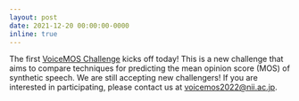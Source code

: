 ```yaml
---
layout: post
date: 2021-12-20 00:00:00-0000
inline: true
---
```


The first [VoiceMOS Challenge](https://nii-yamagishilab.github.io/ecooper-demo/VoiceMOS2022/index.html) kicks off today! This is a new challenge that aims to compare techniques for predicting the mean opinion score (MOS) of synthetic speech. We are still accepting new challengers! If you are interested in participating, please contact us at [voicemos2022@nii.ac.jp](voicemos2022@nii.ac.jp).